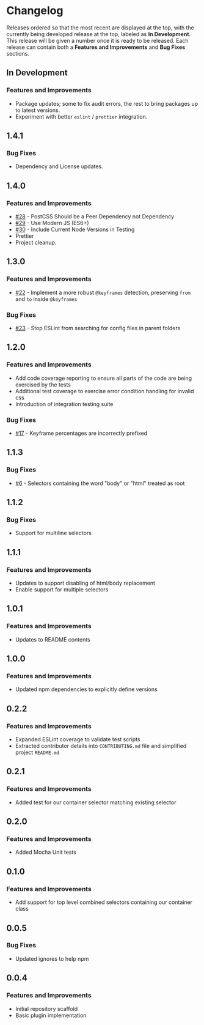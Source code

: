 # Changelog

Releases ordered so that the most recent are displayed at the top, with the currently being developed release at the top, labeled as **In Development**. This release will be given a number once it is ready to be released. Each release can contain both a **Features and Improvements** and **Bug Fixes** sections.

## In Development

### Features and Improvements

-   Package updates; some to fix audit errors, the rest to bring packages up to latest versions.
-   Experiment with better `eslint` / `prettier` integration.

## 1.4.1

### Bug Fixes

-   Dependency and License updates.

## 1.4.0

### Features and Improvements

-   [#28](https://github.com/dbtedman/postcss-prefixwrap/issues/28) - PostCSS Should be a Peer Dependency not Dependency
-   [#29](https://github.com/dbtedman/postcss-prefixwrap/issues/29) - Use Modern JS (ES6+)
-   [#30](https://github.com/dbtedman/postcss-prefixwrap/issues/30) - Include Current Node Versions in Testing
-   Prettier
-   Project cleanup.

## 1.3.0

### Features and Improvements

-   [#22](https://github.com/dbtedman/postcss-prefixwrap/pull/22) - Implement a more robust `@keyframes` detection, preserving `from` and `to` inside `@keyframes`

### Bug Fixes

-   [#23](https://github.com/dbtedman/postcss-prefixwrap/pull/23) - Stop ESLint from searching for config files in parent folders

## 1.2.0

### Features and Improvements

-   Add code coverage reporting to ensure all parts of the code are being exercised by the tests
-   Additional test coverage to exercise error condition handling for invalid css
-   Introduction of integration testing suite

### Bug Fixes

-   [#17](https://github.com/dbtedman/postcss-prefixwrap/issues/17) - Keyframe percentages are incorrectly prefixed

## 1.1.3

### Bug Fixes

-   [#6](https://github.com/dbtedman/postcss-prefixwrap/issues/6) - Selectors containing the word "body" or "html" treated as root

## 1.1.2

### Bug Fixes

-   Support for multiline selectors

## 1.1.1

### Features and Improvements

-   Updates to support disabling of html/body replacement
-   Enable support for multiple selectors

## 1.0.1

### Features and Improvements

-   Updates to README contents

## 1.0.0

### Features and Improvements

-   Updated npm dependencies to explicitly define versions

## 0.2.2

### Features and Improvements

-   Expanded ESLint coverage to validate test scripts
-   Extracted contributor details into `CONTRIBUTING.md` file and simplified project `README.md`

## 0.2.1

### Features and Improvements

-   Added test for our container selector matching existing selector

## 0.2.0

### Features and Improvements

-   Added Mocha Unit tests

## 0.1.0

### Features and Improvements

-   Add support for top level combined selectors containing our container class

## 0.0.5

### Bug Fixes

-   Updated ignores to help npm

## 0.0.4

### Features and Improvements

-   Initial repository scaffold
-   Basic plugin implementation

